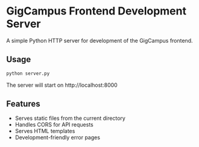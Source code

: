 # GigCampus Frontend Development Server

A simple Python HTTP server for development of the GigCampus frontend.

## Usage

```bash
python server.py
```

The server will start on http://localhost:8000

## Features

- Serves static files from the current directory
- Handles CORS for API requests
- Serves HTML templates
- Development-friendly error pages